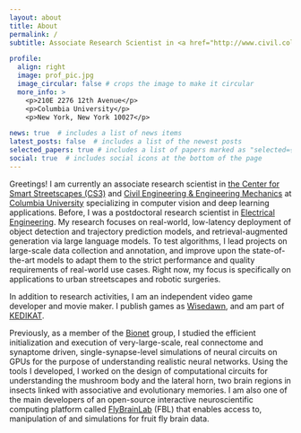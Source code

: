 ```yaml
---
layout: about
title: About
permalink: /
subtitle: Associate Research Scientist in <a href="http://www.civil.columbia.edu/" target="_blank" rel="noopener noreferrer">Civil Engineering & Engineering Mechanics</a> at <a href="http://www.columbia.edu/" target="_blank" rel="noopener noreferrer">Columbia University</a>

profile:
  align: right
  image: prof_pic.jpg
  image_circular: false # crops the image to make it circular
  more_info: >
    <p>210E 2276 12th Avenue</p>
    <p>Columbia University</p>
    <p>New York, New York 10027</p>

news: true  # includes a list of news items
latest_posts: false  # includes a list of the newest posts
selected_papers: true # includes a list of papers marked as "selected={true}"
social: true  # includes social icons at the bottom of the page
---
```



Greetings! I am currently an associate research scientist in <a href="https://cs3-erc.org/" target="_blank" rel="noopener noreferrer">the Center for Smart Streetscapes (CS3)</a> and <a href="https://www.civil.columbia.edu/" target="_blank" rel="noopener noreferrer">Civil Engineering & Engineering Mechanics</a> at <a href="http://www.columbia.edu/" target="_blank" rel="noopener noreferrer">Columbia University</a> specializing in computer vision and deep learning applications. Before, I was a postdoctoral research scientist in <a href="http://www.ee.columbia.edu/" target="_blank" rel="noopener noreferrer">Electrical Engineering</a>. My research focuses on real-world, low-latency deployment of object detection and trajectory prediction models, and retrieval-augmented generation via large language models. To test algorithms, I lead projects on large-scale data collection and annotation, and improve upon the state-of-the-art models to adapt them to the strict performance and quality requirements of real-world use cases. Right now, my focus is specifically on applications to urban streetscapes and robotic surgeries.


In addition to research activities, I am an independent video game developer and movie maker. I publish games as <a href="https://wisedawn.itch.io/">Wisedawn</a>, and am part of <a href="https://www.youtube.com/@KEDIKAT">KEDIKAT</a>.


Previously, as a member of the <a href="http://www.bionet.ee.columbia.edu/">Bionet</a> group, I studied the efficient initialization and execution of very-large-scale, real connectome and synaptome driven, single-synapse-level simulations of neural circuits on GPUs for the purpose of understanding realistic neural networks. Using the tools I developed, I worked on the design of computational circuits for understanding the mushroom body and the lateral horn, two brain regions in insects linked with associative and evolutionary memories. I am also one of the main developers of an open-source interactive neuroscientific computing platform called <a href="https://github.com/FlyBrainLab" target="_blank" rel="noopener noreferrer">FlyBrainLab</a> (FBL) that enables access to, manipulation of and simulations for fruit fly brain data.
